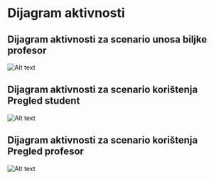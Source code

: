 ﻿# Dijagram aktivnosti



## Dijagram aktivnosti za scenario unosa biljke profesor
![Alt text](https://user-images.githubusercontent.com/49404323/55823658-7c996280-5b02-11e9-850a-14500967e96c.JPG?raw=true "Unos Profesor")


## Dijagram aktivnosti za scenario korištenja Pregled student
![Alt text](https://user-images.githubusercontent.com/49404552/55823544-36440380-5b02-11e9-9b84-33540d6ac353.jpg?raw=true "Pregled student")

## Dijagram aktivnosti za scenario korištenja Pregled profesor
![Alt text](https://user-images.githubusercontent.com/49404323/55823658-7c996280-5b02-11e9-850a-14500967e96c.JPG)
